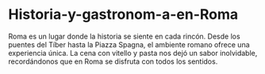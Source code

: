 # Historia-y-gastronom-a-en-Roma
Roma es un lugar donde la historia se siente en cada rincón. Desde los puentes del Tíber hasta la Piazza Spagna, el ambiente romano ofrece una experiencia única. La cena con vitello y pasta nos dejó un sabor inolvidable, recordándonos que en Roma se disfruta con todos los sentidos.
